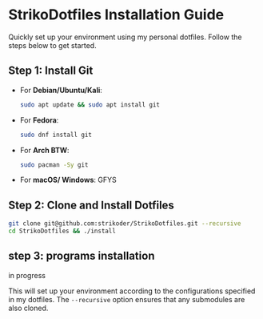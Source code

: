 # StrikoDotfiles Installation Guide

Quickly set up your environment using my personal dotfiles. Follow the steps below to get started.

## Step 1: Install Git
- For **Debian/Ubuntu/Kali**:
  ```bash
  sudo apt update && sudo apt install git
  ```
- For **Fedora**:
  ```bash
  sudo dnf install git
  ```
- For **Arch BTW**:
  ```bash
  sudo pacman -Sy git
  ```
- For **macOS/ Windows**:
  GFYS
  
## Step 2: Clone and Install Dotfiles

```bash
git clone git@github.com:strikoder/StrikoDotfiles.git --recursive
cd StrikoDotfiles && ./install
```

## step 3: programs installation

in progress

This will set up your environment according to the configurations specified in my dotfiles. The `--recursive` option ensures that any submodules are also cloned.
